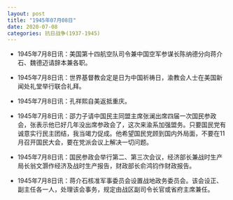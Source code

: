 ```yaml
---
layout: post
title: "1945年07月08日"
date: 2020-07-08
categories: 抗日战争(1937-1945)
---
```


<meta name="referrer" content="no-referrer" />

- 1945年7月8日讯：美国第十四航空队司令兼中国空军参谋长陈纳德分向蒋介石、魏德迈请辞本兼各职。 

- 1945年7月8日讯：世界基督教会定是日为中国祈祷日，渝教会人士在美国新闻处礼堂举行联合礼拜。 

- 1945年7月8日讯：孔祥熙自美返抵重庆。 

- 1945年7月8日讯：邵力子请中国民主同盟主席张澜出席四届一次国民参政会，张表示他已好几年没出席参政会了，这次来渝系加强盟务。只要国民党有诚意实行民主团结，我当竭力促成。他希望国民党顾到国内外局面，不要在11月召开国民大会，要在党派会议上解决一切问题。 

- 1945年7月8日讯：国民参政会举行第二、第三次会议，经济部长兼战时生产局长翁文灏作经济及战时生产报告，财政部长俞鸿钧作财政报告。 

- 1945年7月8日讯：蒋介石核准军事委员会设置战地政务委员会。该会设正、副主任各一人，处理该会事务，规定由战区副司令长官或省府主席兼任。 

